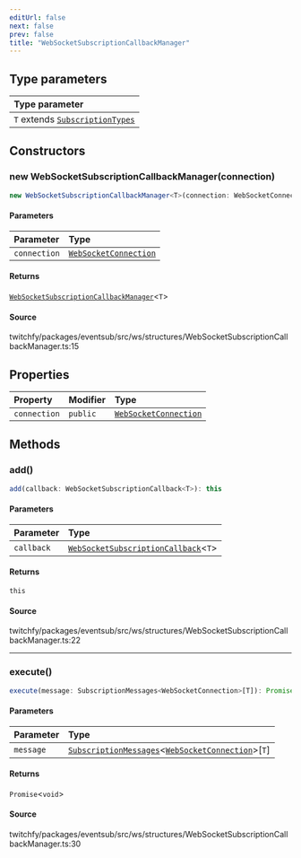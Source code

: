 ```yaml
---
editUrl: false
next: false
prev: false
title: "WebSocketSubscriptionCallbackManager"
---
```


## Type parameters

| Type parameter |
| :------ |
| `T` extends [`SubscriptionTypes`](/api/eventsub/enumerations/subscriptiontypes/) |

## Constructors

### new WebSocketSubscriptionCallbackManager(connection)

```ts
new WebSocketSubscriptionCallbackManager<T>(connection: WebSocketConnection): WebSocketSubscriptionCallbackManager<T>
```

#### Parameters

| Parameter | Type |
| :------ | :------ |
| `connection` | [`WebSocketConnection`](/api/eventsub/classes/websocketconnection/) |

#### Returns

[`WebSocketSubscriptionCallbackManager`](/api/eventsub/classes/websocketsubscriptioncallbackmanager/)\<`T`\>

#### Source

twitchfy/packages/eventsub/src/ws/structures/WebSocketSubscriptionCallbackManager.ts:15

## Properties

| Property | Modifier | Type |
| :------ | :------ | :------ |
| `connection` | `public` | [`WebSocketConnection`](/api/eventsub/classes/websocketconnection/) |

## Methods

### add()

```ts
add(callback: WebSocketSubscriptionCallback<T>): this
```

#### Parameters

| Parameter | Type |
| :------ | :------ |
| `callback` | [`WebSocketSubscriptionCallback`](/api/eventsub/type-aliases/websocketsubscriptioncallback/)\<`T`\> |

#### Returns

`this`

#### Source

twitchfy/packages/eventsub/src/ws/structures/WebSocketSubscriptionCallbackManager.ts:22

***

### execute()

```ts
execute(message: SubscriptionMessages<WebSocketConnection>[T]): Promise<void>
```

#### Parameters

| Parameter | Type |
| :------ | :------ |
| `message` | [`SubscriptionMessages`](/api/eventsub/interfaces/subscriptionmessages/)\<[`WebSocketConnection`](/api/eventsub/classes/websocketconnection/)\>\[`T`\] |

#### Returns

`Promise`\<`void`\>

#### Source

twitchfy/packages/eventsub/src/ws/structures/WebSocketSubscriptionCallbackManager.ts:30
